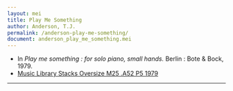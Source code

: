 ```yaml
---
layout: mei
title: Play Me Something
author: Anderson, T.J.
permalink: /anderson-play-me-something/
document: anderson_play_me_something.mei
---
```


- In *Play me something : for solo piano, small hands.* Berlin : Bote & Bock, 1979.
- <a href="https://tufts-primo.hosted.exlibrisgroup.com/primo-explore/fulldisplay?docid=01TUN_ALMA2183331130003851&context=L&vid=01TUN&lang=en_US&search_scope=EVERYTHING&adaptor=Local%20Search%20Engine&tab=everything&query=any,contains,T.%20J.%20Anderson%20Play%20Me%20Something&offset=0" target="_blank">Music Library Stacks Oversize M25 .A52 P5 1979</a>

---
